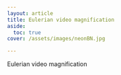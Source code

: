 ```yaml
---
layout: article
title: Eulerian video magnification
aside:
  toc: true
cover: /assets/images/neonBN.jpg

---
```

Eulerian video magnification